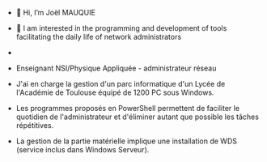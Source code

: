 - 👋 Hi, I’m Joël MAUQUIE
- 👀 I am interested in the programming and development of tools facilitating the daily life of network administrators
-   

- Enseignant NSI/Physique Appliquée - administrateur réseau
- J'ai en charge la gestion d'un parc informatique d'un Lycée de l'Académie de Toulouse équipé de 1200 PC sous Windows. 
- Les programmes proposés en PowerShell permettent de faciliter le quotidien de l'administrateur et d'éliminer autant que possible les tâches répétitives.
- La gestion de la partie matérielle implique une installation de WDS (service inclus dans Windows Serveur).


<!---
En tant qu'administrateur réseau d'un Lycée équipé de 1200 PC clients sous Windows, je développe en PowerShell des petits programmes permettant de faciliter la gestion au quotidien

--->
